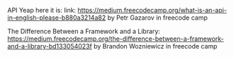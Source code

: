API Yeap here it is:  link: https://medium.freecodecamp.org/what-is-an-api-in-english-please-b880a3214a82
                    by Petr Gazarov in freecode camp
                    
The Difference Between a Framework and a Library:    https://medium.freecodecamp.org/the-difference-between-a-framework-and-a-library-bd133054023f
                     by Brandon Wozniewicz in freecode camp
